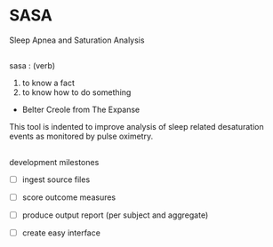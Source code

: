 # SASA
Sleep Apnea and Saturation Analysis

## 
sasa : (verb)
1. to know a fact
2. to know how to do something
 - Belter Creole from The Expanse

This tool is indented to improve analysis of sleep related desaturation events as monitored by pulse oximetry.

##
development milestones
 - [ ] ingest source files
 - [ ] score outcome measures
 - [ ] produce output report (per subject and aggregate)
 - [ ] create easy interface

